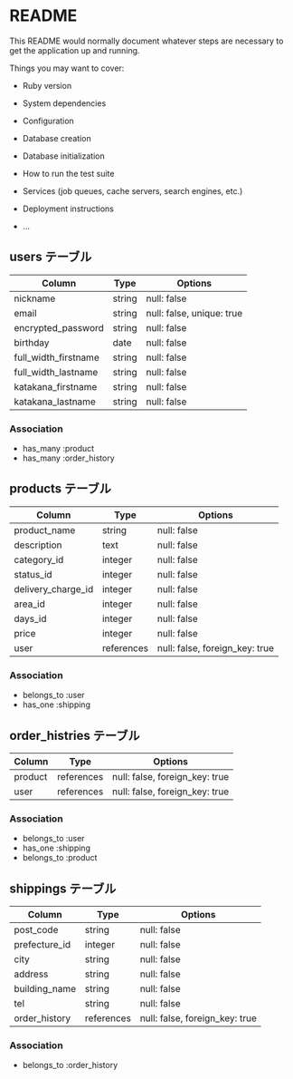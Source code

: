 # README

This README would normally document whatever steps are necessary to get the
application up and running.

Things you may want to cover:

* Ruby version

* System dependencies

* Configuration

* Database creation

* Database initialization

* How to run the test suite

* Services (job queues, cache servers, search engines, etc.)

* Deployment instructions

* ...

## users テーブル

| Column                     | Type   | Options                   |
| -------------------------  | ------ | ------------------------- |
| nickname                   | string | null: false               |
| email                      | string | null: false, unique: true |
| encrypted_password         | string | null: false               |
| birthday                   | date   | null: false               |
| full_width_firstname       | string | null: false               |
| full_width_lastname        | string | null: false               |
| katakana_firstname         | string | null: false               |
| katakana_lastname          | string | null: false               |

### Association

- has_many :product
- has_many :order_history

## products テーブル

| Column             | Type       | Options                        |
| ---------------    | ---------- | ------------------------------ |
| product_name       | string     | null: false                    |
| description        | text       | null: false                    |
| category_id        | integer    | null: false                    |
| status_id          | integer    | null: false                    |
| delivery_charge_id | integer    | null: false                    |
| area_id            | integer    | null: false                    |
| days_id            | integer    | null: false                    |
| price              | integer    | null: false                    |
| user               | references | null: false, foreign_key: true |

### Association

- belongs_to :user
- has_one    :shipping

## order_histries テーブル

| Column   | Type       | Options                        |
| -------- | ---------- | ------------------------------ |
| product  | references | null: false, foreign_key: true |
| user     | references | null: false, foreign_key: true |

### Association

- belongs_to :user
- has_one    :shipping
- belongs_to :product

## shippings テーブル

| Column        | Type       | Options                        |
| ------------  | ---------- | -----------------------------  |
| post_code     | string     | null: false                    |
| prefecture_id | integer    | null: false                    |
| city          | string     | null: false                    |
| address       | string     | null: false                    |
| building_name | string     | null: false                    |
| tel           | string     | null: false                    |
| order_history | references | null: false, foreign_key: true |

### Association

- belongs_to :order_history
